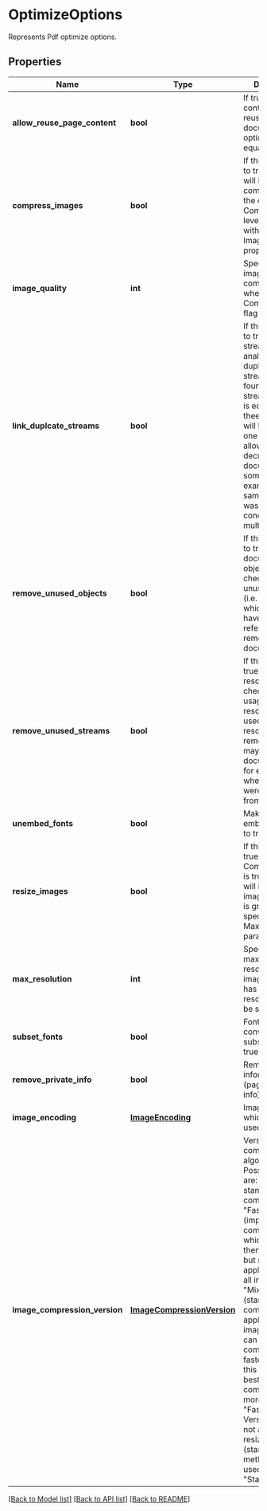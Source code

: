 ﻿# OptimizeOptions
Represents Pdf optimize options.

## Properties
Name | Type | Description | Notes
------------ | ------------- | ------------- | -------------
**allow_reuse_page_content** | **bool** | If true page contents will be reused when document is optimized for equal pages. | [optional] 
**compress_images** | **bool** | If this flag is set to true images will be compressed in the document. Compression level is specified with ImageQuality property. | [optional] 
**image_quality** | **int** | Specifies level of image compression when CompressImages flag is used. | [optional] 
**link_duplcate_streams** | **bool** | If this flag is set to true, Resource streams will be analyzed. If duplicate streams are found (i.e. if stream contents is equal), then thees streams will be stored as one object.  This allows to decrease document size in some cases (for example, when same document was concatenated multiple times). | [optional] 
**remove_unused_objects** | **bool** | If this flag is set to true, all document objects will be checked and unused objects (i.e. objects which does not have any reference) are removed from document. | [optional] 
**remove_unused_streams** | **bool** | If this flag set to true, every resource is checked on it&#39;s usage. If resource is never used, then resources is removed. This may decrease document size for example when pages were extracted from document.  | [optional] 
**unembed_fonts** | **bool** | Make fonts not embedded if set to true.  | [optional] 
**resize_images** | **bool** | If this flag set to true and CompressImages is true images will be resized if image resolution is greater then specified MaxResolution parameter. | [optional] 
**max_resolution** | **int** | Specifies maximum resolution of images. If image has higher resolution it will be scaled. | [optional] 
**subset_fonts** | **bool** | Fonts will be converted into subsets if set to true. | [optional] 
**remove_private_info** | **bool** | Remove private information (page piece info). | [optional] 
**image_encoding** | [**ImageEncoding**](ImageEncoding.md) | Image encode which will be used. | [optional] 
**image_compression_version** | [**ImageCompressionVersion**](ImageCompressionVersion.md) | Version of compression algorithm. Possible values are: &quot;Standard&quot; - standard compression, &quot;Fast&quot; - fast (improved compression which is faster then standard but may be applicable not for all images), &quot;Mixed&quot; - mixed (standard compression is applied to images which can not be compressed by  faster algorithm, this may give best compression but more slow then &quot;Fast&quot; algorithm. Version &quot;Fast&quot; is not applicable for resizing images (standard method will be used). Default is &quot;Standard&quot;. | [optional] 

[[Back to Model list]](../README.md#documentation-for-models) [[Back to API list]](../README.md#documentation-for-api-endpoints) [[Back to README]](../README.md)


